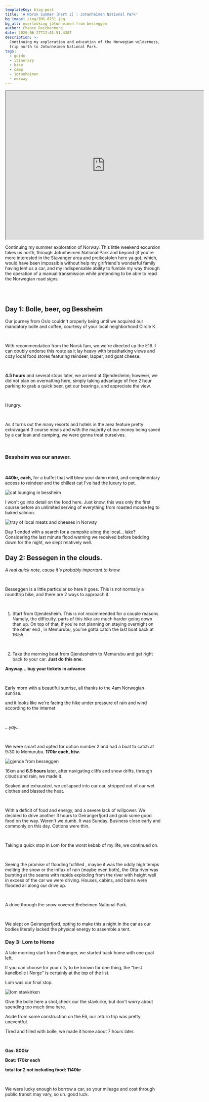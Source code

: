 ```yaml
---
templateKey: blog-post
title: 'A Norsk Summer [Part 2] : Jotunheimen National Park'
bg_image: /img/IMG_0731.jpg
bg_alt: overlooking jotunheimen from besseggen
author: Chance Reichenberg
date: 2020-06-27T12:01:51.438Z
description: >-
  Continuing my exploration and education of the Norwegian wilderness, we took a
  trip north to Jotunheimen National Park.
tags:
  - guide
  - itinerary
  - hike
  - camp
  - jotunheimen
  - norway
---
```

<div class="article-text">

<iframe src="https://www.google.com/maps/d/u/0/embed?mid=1RbSFijL9pIrYJVR-TilpUTMS4OGj9ELv" width="640" height="480"></iframe>

Continuing my summer exploration of Norway. This little weekend excursion takes us north, through Jotunheimen National Park and beyond (if you're more interested in the Stavanger area and preikestolen <a>here ya go</a>); which, would have been impossible without help my girlfriend's wonderful family having lent us a car, and my indispensable ability to fumble my way through the operation of a manual transmission while pretending to be able to read the Norwegian road signs.

<br/>

<br/>

## Day 1: Bolle, beer, og Bessheim

Our journey from Oslo couldn't properly being until we acquired our mandatory bolle and coffee, courtesy of your local neighborhood Circle K.

<br/>

With recommendation from the Norsk fam, we we're directed up the E16. I can doubly endorse this route as it lay heavy with breathatking views and cozy local food stores featuring reindeer, lapper, and goat cheese.

<br/> 

**4.5 hours** and several stops later, we arrived at Gjendesheim; however, we did not plan on overnatting here, simply taking advantage of free 2 hour parking to grab a quick beer, get our bearings, and appreciate the view.

<br/>

Hungry.

<br/>

As it turns out the many resorts and hotels in the area feature pretty extravagant 3 course meals and with the majority of our money being saved by a car loan and camping, we were gonna treat ourselves.

<br/>

### Bessheim was our answer.

<br/>

**440kr, each,** for a buffet that will blow your damn mind, and complimentary access to reindeer and the chillest cat I've had the luxury to pet.

</div>

<div class="article-image">

![cat lounging in bessheim](/img/IMG_0610.jpg "cat lounging in bessheim")

</div>

<div class="article-text">

I won't go into detail on the food here. Just know, this was only the first course before an unlimited serving of everything from roasted moose leg to baked salmon.

</div>

<div class="article-image">

![tray of local meats and cheeses in Norway](/img/IMG_0620.jpg "tray of local meats and cheeses in Norway")

</div>

<div class="article-text">

Day 1 ended with a search for a campsite along the local... lake? Considering the last minute flood warning we received before bedding down for the night, we slept relatively well.

## Day 2: Bessegen in the clouds.

*A real quick note, cause it's probably important to know.*

<br/>

Besseggen is a little particular so here it goes. This is not normally a roundtrip hike, and there are 2 ways to approach it. 

<br/>

1. Start from Gjendesheim. This is not recommended for a couple reasons. Namely, the difficulty. parts of this hike are much harder going down than up. On top of that, if you're not planning on staying overnight on the other end , in Memurubu, you've gotta catch the last boat back at 16:55. 

   <br/>
2. Take the morning boat from Gjendesheim to Memurubu and get right back to your car. **Just do this one.**

**Anyway... buy your tickets in advance**

<br/>

Early morn with a beautiful sunrise, all thanks to the 4am Norwegian sunrise. 

and it looks like we're facing the hike under pressure of rain and wind according to the internet 

<br/>

*...yay...*

<br/>

We were smart and opted for option number 2 and had a boat to catch at 9:30 to Memurubu. **170kr each, btw.**

</div>

<div class="article-image">

</div>

<div class="article-text">

</div>

<div class="article-image">

![gjende from besseggen](/img/IMG_0771.jpg "gjende from besseggen")

</div>

<div class="article-text">

16km and **6.5 hours** later, after navigating cliffs and snow drifts, through clouds and rain, we made it.

Soaked and exhausted, we collapsed into our car, stripped out of our wet clothes and blasted the heat.

<br/>

With a deficit of food and energy, and a severe lack of willpower. We decided to drive another 3 hours to Geirangerfjord and grab some good food on the way. Weren't we dumb. It was Sunday. Business close early and commonly on this day. Options were thin. 

<br/> 

Taking a quick stop in Lom for the worst kebab of my life, we continued on.

<br/>

Seeing the promise of flooding fulfilled , maybe it was the oddly high temps melting the snow or the influx of rain (maybe even both), the Otta river was bursting at the seams with rapids exploding from the river with height well in excess of the car we were driving. Houses, cabins, and barns were flooded all along our drive up.

<br/>

A drive through the snow covered Breheimen National Park.

<br/>

We slept on Geirangerfjord, opting to make this a night in the car as our bodies literally lacked the physical energy to assemble a tent.

</div>

<div class="article-image">

</div>

<div class="article-text">

### Day 3: Lom to Home

A late morning start from Geiranger, we started back home with one goal left.

If you can choose for your city to be known for one thing, the "best kanelbolle i Norge" is certainly at the top of the list.

Lom was our final stop. 

</div>

<div class="article-image">

![lom stavkirken](/img/IMG_0831.jpg "lom stavkirken")

</div>

<div class="article-text">

Give the bolle here a shot,check our the stavkirke, but don't worry about spending too much time here.

Aside from some construction on the E6, our return trip was pretty uneventful. 

Tired and filled with bolle, we made it home about 7 hours later.

<br/>

**Gas: 800kr**

**Boat: 170kr each**

**total for 2 not including food: 1140kr**

<br/>

We were lucky enough to borrow a car, so your mileage and cost through public transit may vary, so uh. good luck.

</div>
